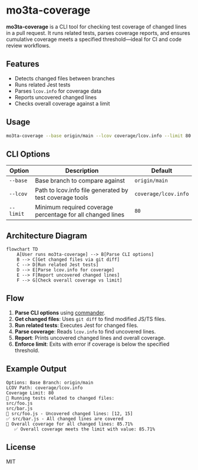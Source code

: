 # mo3ta-coverage

**mo3ta-coverage** is a CLI tool for checking test coverage of changed lines in a pull request. It runs related tests, parses coverage reports, and ensures cumulative coverage meets a specified threshold—ideal for CI and code review workflows.

## Features

- Detects changed files between branches
- Runs related Jest tests
- Parses `lcov.info` for coverage data
- Reports uncovered changed lines
- Checks overall coverage against a limit

## Usage

```sh
mo3ta-coverage --base origin/main --lcov coverage/lcov.info --limit 80
```

## CLI Options

| Option         | Description                                                      | Default            |
|----------------|------------------------------------------------------------------|--------------------|
| `--base`       | Base branch to compare against                                   | `origin/main`      |
| `--lcov`       | Path to lcov.info file generated by test coverage tools          | `coverage/lcov.info`|
| `--limit`      | Minimum required coverage percentage for all changed lines       | `80`               |

## Architecture Diagram

```mermaid
flowchart TD
    A[User runs mo3ta-coverage] --> B[Parse CLI options]
    B --> C[Get changed files via git diff]
    C --> D[Run related Jest tests]
    D --> E[Parse lcov.info for coverage]
    E --> F[Report uncovered changed lines]
    F --> G[Check overall coverage vs limit]
```

## Flow

1. **Parse CLI options** using [commander](https://www.npmjs.com/package/commander).
2. **Get changed files**: Uses `git diff` to find modified JS/TS files.
3. **Run related tests**: Executes Jest for changed files.
4. **Parse coverage**: Reads `lcov.info` to find uncovered lines.
5. **Report**: Prints uncovered changed lines and overall coverage.
6. **Enforce limit**: Exits with error if coverage is below the specified threshold.

## Example Output

```
Options: Base Branch: origin/main 
LCOV Path: coverage/lcov.info 
Coverage Limit: 80
🧪 Running tests related to changed files:
src/foo.js
src/bar.js
🚨 src/foo.js - Uncovered changed lines: [12, 15]
✅ src/bar.js - All changed lines are covered
🔢 Overall coverage for all changed lines: 85.71%
   ✅ Overall coverage meets the limit with value: 85.71%
```

## License

MIT